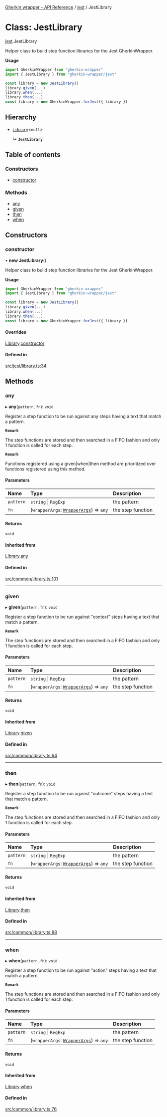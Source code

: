 [Gherkin wrapper - API Reference](../README.md) / [jest](../modules/jest.md) / JestLibrary

# Class: JestLibrary

[jest](../modules/jest.md).JestLibrary

Helper class to build step function libraries for the Jest GherkinWrapper.

**Usage**
```ts
import GherkinWrapper from "gherkin-wrapper"
import { JestLibrary } from "gherkin-wrapper/jest"

const library = new JestLibrary()
library.given(...)
library.when(...)
library.then(...)
const library = new GherkinWrapper.forJest({ library })
```

## Hierarchy

- [`Library`](common.Library.md)<``null``\>

  ↳ **`JestLibrary`**

## Table of contents

### Constructors

- [constructor](jest.JestLibrary.md#constructor)

### Methods

- [any](jest.JestLibrary.md#any)
- [given](jest.JestLibrary.md#given)
- [then](jest.JestLibrary.md#then)
- [when](jest.JestLibrary.md#when)

## Constructors

### constructor

• **new JestLibrary**()

Helper class to build step function libraries for the Jest GherkinWrapper.

**Usage**
```ts
import GherkinWrapper from "gherkin-wrapper"
import { JestLibrary } from "gherkin-wrapper/jest"

const library = new JestLibrary()
library.given(...)
library.when(...)
library.then(...)
const library = new GherkinWrapper.forJest({ library })
```

#### Overrides

[Library](common.Library.md).[constructor](common.Library.md#constructor)

#### Defined in

[src/jest/library.ts:34](https://github.com/Niitch/gherkin-wrapper/blob/03216b1/src/jest/library.ts#L34)

## Methods

### any

▸ **any**(`pattern`, `fn`): `void`

Register a step function to be run against any steps having a text that match a pattern.

**`Remark`**

The step functions are stored and then searched in a FIFO fashion and only 1 function is called for each step.

**`Remark`**

Functions registered using a given|when|then method are prioritized over functions registered using this method.

#### Parameters

| Name | Type | Description |
| :------ | :------ | :------ |
| `pattern` | `string` \| `RegExp` | the pattern |
| `fn` | (`wrapperArgs`: [`WrapperArgs`](../interfaces/common.WrapperArgs.md)) => `any` | the step function |

#### Returns

`void`

#### Inherited from

[Library](common.Library.md).[any](common.Library.md#any)

#### Defined in

[src/common/library.ts:101](https://github.com/Niitch/gherkin-wrapper/blob/03216b1/src/common/library.ts#L101)

___

### given

▸ **given**(`pattern`, `fn`): `void`

Register a step function to be run against "context" steps having a text that match a pattern.

**`Remark`**

The step functions are stored and then searched in a FIFO fashion and only 1 function is called for each step.

#### Parameters

| Name | Type | Description |
| :------ | :------ | :------ |
| `pattern` | `string` \| `RegExp` | the pattern |
| `fn` | (`wrapperArgs`: [`WrapperArgs`](../interfaces/common.WrapperArgs.md)) => `any` | the step function |

#### Returns

`void`

#### Inherited from

[Library](common.Library.md).[given](common.Library.md#given)

#### Defined in

[src/common/library.ts:64](https://github.com/Niitch/gherkin-wrapper/blob/03216b1/src/common/library.ts#L64)

___

### then

▸ **then**(`pattern`, `fn`): `void`

Register a step function to be run against "outcome" steps having a text that match a pattern.

**`Remark`**

The step functions are stored and then searched in a FIFO fashion and only 1 function is called for each step.

#### Parameters

| Name | Type | Description |
| :------ | :------ | :------ |
| `pattern` | `string` \| `RegExp` | the pattern |
| `fn` | (`wrapperArgs`: [`WrapperArgs`](../interfaces/common.WrapperArgs.md)) => `any` | the step function |

#### Returns

`void`

#### Inherited from

[Library](common.Library.md).[then](common.Library.md#then)

#### Defined in

[src/common/library.ts:88](https://github.com/Niitch/gherkin-wrapper/blob/03216b1/src/common/library.ts#L88)

___

### when

▸ **when**(`pattern`, `fn`): `void`

Register a step function to be run against "action" steps having a text that match a pattern.

**`Remark`**

The step functions are stored and then searched in a FIFO fashion and only 1 function is called for each step.

#### Parameters

| Name | Type | Description |
| :------ | :------ | :------ |
| `pattern` | `string` \| `RegExp` | the pattern |
| `fn` | (`wrapperArgs`: [`WrapperArgs`](../interfaces/common.WrapperArgs.md)) => `any` | the step function |

#### Returns

`void`

#### Inherited from

[Library](common.Library.md).[when](common.Library.md#when)

#### Defined in

[src/common/library.ts:76](https://github.com/Niitch/gherkin-wrapper/blob/03216b1/src/common/library.ts#L76)
